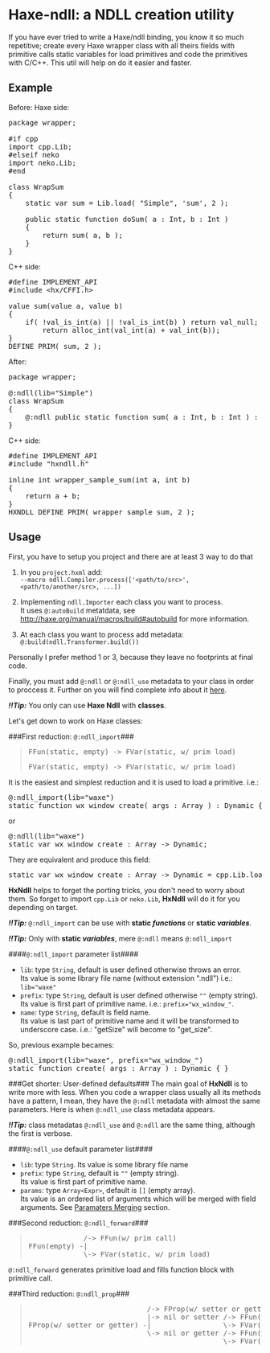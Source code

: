 Haxe-ndll: a NDLL creation utility
=====================

If you have ever tried to write a Haxe/ndll binding, you know it so much repetitive; create every Haxe wrapper class with all theirs fields with primitive calls static variables for load primitives and code 
the primitives with C/C++.
This util will help on do it easier and faster.

Example
-------

Before:
Haxe side:
<pre>
package wrapper;

#if cpp
import cpp.Lib;
#elseif neko
import neko.Lib;
#end

class WrapSum
{
	static var sum = Lib.load( "Simple", 'sum', 2 );

	public static function doSum( a : Int, b : Int )
	{
		return sum( a, b );
	}
}
</pre>

C++ side:
<pre>
#define IMPLEMENT_API
#include &lt;hx/CFFI.h&gt;

value sum(value a, value b)
{
    if( !val_is_int(a) || !val_is_int(b) ) return val_null;
        return alloc_int(val_int(a) + val_int(b));
}
DEFINE_PRIM( sum, 2 );
</pre>

After:
<pre>
package wrapper;

@:ndll(lib="Simple")
class WrapSum
{
	@:ndll public static function sum( a : Int, b : Int ) : Int { }
}
</pre>

C++ side:
<pre>
#define IMPLEMENT_API
#include "hxndll.h"

inline int wrapper_sample_sum(int a, int b)
{
    return a + b;
}
HXNDLL_DEFINE_PRIM( wrapper_sample_sum, 2 );
</pre>

Usage
-----

First, you have to setup you project and there are at least 3 way to do that

1. In you `project.hxml` add:  
	`--macro ndll.Compiler.process(['<path/to/src>', <path/to/another/src>, ...])`

2. Implementing `ndll.Importer` each class you want to process.  
	It uses `@:autoBuild` metatdata, see http://haxe.org/manual/macros/build#autobuild for more information.

3. At each class you want to process add metadata:  
	`@:build(ndll.Transformer.build())`

Personally I prefer method 1 or 3, because they leave no footprints at final code.

Finally, you must add `@:ndll` or `@:ndll_use` metadata to your class in order to proccess it. Further on you will find complete info about it <a href="#get-shorter-user-defined-defaults">here</a>.

__*!!Tip:*__ You only can use __Haxe Ndll__ with __classes__.  

Let's get down to work on Haxe classes:

###First reduction: `@:ndll_import`###
><pre>FFun(static, empty) -> FVar(static, w/ prim load)</pre>  
><pre>FVar(static, empty) -> FVar(static, w/ prim load)</pre>

It is the easiest and simplest reduction and it is used to load a primitive.
i.e.:
<pre>
@:ndll_import(lib="waxe")
static function wx_window_create( args : Array<Dynamic> ) : Dynamic { }
</pre>
or
<pre>
@:ndll(lib="waxe")
static var wx_window_create : Array<Dynamic> -> Dynamic;
</pre>
They are equivalent and produce this field:
<pre>
static var wx_window_create : Array<Dynamic> -> Dynamic = cpp.Lib.load("waxe", "wx_window_create", 1);
</pre>

__HxNdll__ helps to forget the porting tricks, you don't need to worry about them. So forget to import `cpp.Lib` or `neko.Lib`, __HxNdll__ will do it for you depending on target.

__*!!Tip:*__ `@:ndll_import` can be use with __static *functions*__ or __static *variables*__.  

__*!!Tip:*__ Only with __static *variables*__, mere `@:ndll` means `@:ndll_import`

####`@:ndll_import` parameter list####
- `lib`: type `String`, default is user defined otherwise throws an error.  
	Its value is some library file name (without extension ".ndll") i.e.: `lib="waxe"`
- `prefix`: type `String`, default is user defined otherwise `""` (empty string).  
	Its value is first part of primitive name. i.e.: `prefix="wx_window_"`.
- `name`: type `String`, default is field name.  
	Its value is last part of primitive name and it will be transformed to underscore case. i.e.: "getSize" will become to "get_size". 

So, previous example becames:
<pre>
@:ndll_import(lib="waxe", prefix="wx_window_")
static function create( args : Array<Dynamic> ) : Dynamic { }
</pre>

###Get shorter: User-defined defaults###
The main goal of __HxNdll__ is to write more with less. When you code a wrapper class usually all its methods have a pattern, I mean, they have the `@:ndll` metadata with almost the same parameters.
Here is when `@:ndll_use` class metadata appears.

__*!!Tip:*__ class metadatas `@:ndll_use` and `@:ndll` are the same thing, although the first is verbose.

####`@:ndll_use` default parameter list####
- `lib`: type `String`. Its value is some library file name
- `prefix`: type `String`, default is `""` (empty string).  
	Its value is first part of primitive name.
- `params`: type `Array<Expr>`, default is `[]` (empty array).  
	Its value is an ordered list of arguments which will be merged with field arguments. See <a href="#parameters-merging">Paramaters Merging</a> section.

###Second reduction: `@:ndll_forward`###
> <pre>
>              /-> FFun(w/ prim call)
> FFun(empty) -|
>              \-> FVar(static, w/ prim load)
> </pre>

`@:ndll_forward` generates primitive load and fills function block with primitive call.

###Third reduction: `@:ndll_prop`###
> <pre>
>                             /-> FProp(w/ setter or getter) 
>                             |-> nil or setter /-> FFun(w/ prim call)
> FProp(w/ setter or getter) -|                 \-> FVar(static, w/ prim load)
>                             \-> nil or getter /-> FFun(w/ prim call)
>                                               \-> FVar(static, w/ prim load) 
> </pre> 
